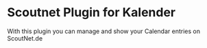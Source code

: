 Scoutnet Plugin for Kalender
============================

With this plugin you can manage and show your Calendar entries on ScoutNet.de
